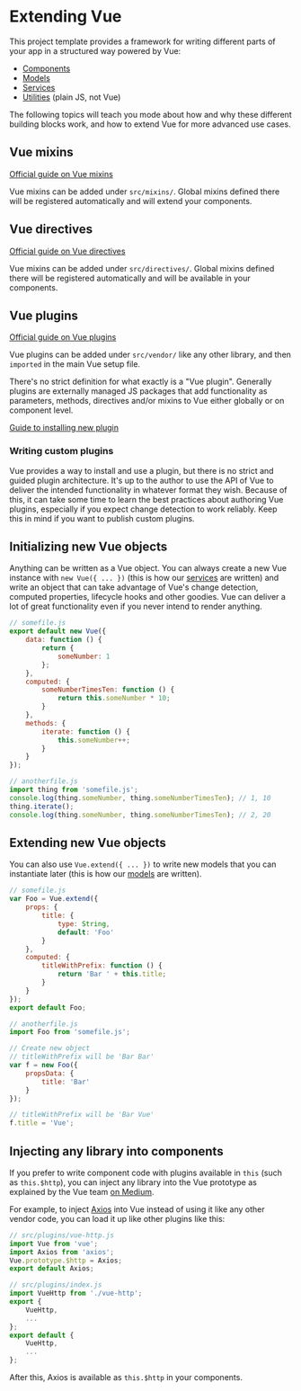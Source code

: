 
# Extending Vue

This project template provides a framework for writing different parts of your app in a structured way powered by Vue:

- [Components](components.md)
- [Models](models.md)
- [Services](services.md)
- [Utilities](utilities.md) (plain JS, not Vue)

The following topics will teach you mode about how and why these different building blocks work, and how to extend Vue for more advanced use cases.

## Vue mixins

[Official guide on Vue mixins](https://vuejs.org/v2/guide/mixins)

Vue mixins can be added under `src/mixins/`. Global mixins defined there will be registered automatically and will extend your components.

## Vue directives

[Official guide on Vue directives](https://vuejs.org/v2/guide/custom-directive)

Vue mixins can be added under `src/directives/`. Global mixins defined there will be registered automatically and will be available in your components.

## Vue plugins

[Official guide on Vue plugins](https://vuejs.org/v2/guide/plugins)

Vue plugins can be added under `src/vendor/` like any other library, and then `imported` in the main Vue setup file.

There's no strict definition for what exactly is a "Vue plugin". Generally plugins are externally managed JS packages that add functionality as parameters, methods, directives and/or mixins to Vue either globally or on component level.

[Guide to installing new plugin](../faq/vue-plugins.md)

### Writing custom plugins

Vue provides a way to install and use a plugin, but there is no strict and guided plugin architecture. It's up to the author to use the API of Vue to deliver the intended functionality in whatever format they wish. Because of this, it can take some time to learn the best practices about authoring Vue plugins, especially if you expect change detection to work reliably. Keep this in mind if you want to publish custom plugins.

## Initializing new Vue objects

Anything can be written as a Vue object. You can always create a new Vue instance with `new Vue({ ... })` (this is how our [services](services.md) are written) and write an object that can take advantage of Vue's change detection, computed properties, lifecycle hooks and other goodies. Vue can deliver a lot of great functionality even if you never intend to render anything.

```js
// somefile.js
export default new Vue({
	data: function () {
		return {
			someNumber: 1
		};
	},
	computed: {
		someNumberTimesTen: function () {
			return this.someNumber * 10;
		}
	},
	methods: {
		iterate: function () {
			this.someNumber++;
		}
	}
});
```

```js
// anotherfile.js
import thing from 'somefile.js';
console.log(thing.someNumber, thing.someNumberTimesTen); // 1, 10
thing.iterate();
console.log(thing.someNumber, thing.someNumberTimesTen); // 2, 20
```

## Extending new Vue objects

You can also use `Vue.extend({ ... })` to write new models that you can instantiate later (this is how our [models](models.md) are written).

```js
// somefile.js
var Foo = Vue.extend({
	props: {
		title: {
			type: String,
			default: 'Foo'
		}
	},
	computed: {
		titleWithPrefix: function () {
			return 'Bar ' + this.title;
		}
	}
});
export default Foo;
```

```js
// anotherfile.js
import Foo from 'somefile.js';

// Create new object
// titleWithPrefix will be 'Bar Bar'
var f = new Foo({
	propsData: {
		title: 'Bar'
	}
});

// titleWithPrefix will be 'Bar Vue'
f.title = 'Vue';
```

## Injecting any library into components

If you prefer to write component code with plugins available in `this` (such as `this.$http`), you can inject any library into the Vue prototype as explained by the Vue team [on Medium](https://medium.com/the-vue-point/retiring-vue-resource-871a82880af4).

For example, to inject [Axios](../ui/http.md) into Vue instead of using it like any other vendor code, you can load it up like other plugins like this:

```js
// src/plugins/vue-http.js
import Vue from 'vue';
import Axios from 'axios';
Vue.prototype.$http = Axios;
export default Axios;
```

```js
// src/plugins/index.js
import VueHttp from './vue-http';
export {
	VueHttp,
	...
};
export default {
	VueHttp,
	...
};
```

After this, Axios is available as `this.$http` in your components.
